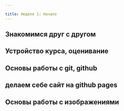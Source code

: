 ```yaml
---

title: Неделя 1: Начало
---
```



## Знакомимся друг с другом

## Устройство курса, оценивание

## Основы работы с git, github

## делаем себе сайт на github pages

## Основы работы с изображениями
